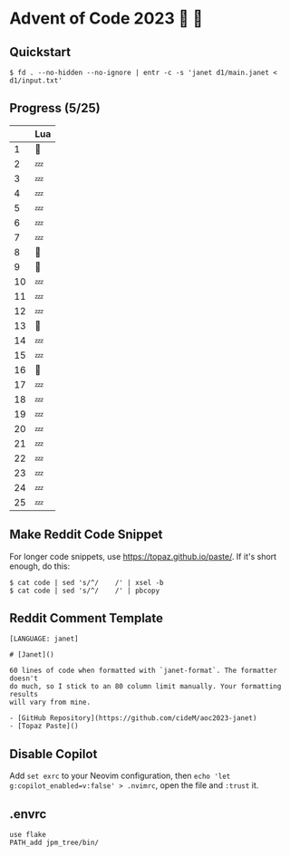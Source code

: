 # Advent of Code 2023 :santa: :christmas_tree: 

## Quickstart

```shell
$ fd . --no-hidden --no-ignore | entr -c -s 'janet d1/main.janet < d1/input.txt'
```

## Progress (5/25)

|     | Lua    |
| --- | ------ |
| 1   | :bell: |
| 2   | :zzz:  |
| 3   | :zzz:  |
| 4   | :zzz:  |
| 5   | :zzz:  |
| 6   | :zzz:  |
| 7   | :zzz:  |
| 8   | :bell:  |
| 9   | :bell:  |
| 10  | :zzz:  |
| 11  | :zzz:  |
| 12  | :zzz:  |
| 13  | :bell:  |
| 14  | :zzz:  |
| 15  | :zzz:  |
| 16  | :bell:  |
| 17  | :zzz:  |
| 18  | :zzz:  |
| 19  | :zzz:  |
| 20  | :zzz:  |
| 21  | :zzz:  |
| 22  | :zzz:  |
| 23  | :zzz:  |
| 24  | :zzz:  |
| 25  | :zzz:  |

## Make Reddit Code Snippet

For longer code snippets, use https://topaz.github.io/paste/. If it's short
enough, do this:

```
$ cat code | sed 's/^/    /' | xsel -b
$ cat code | sed 's/^/    /' | pbcopy
```

## Reddit Comment Template

```text
[LANGUAGE: janet]

# [Janet]()

60 lines of code when formatted with `janet-format`. The formatter doesn't
do much, so I stick to an 80 column limit manually. Your formatting results
will vary from mine.

- [GitHub Repository](https://github.com/cideM/aoc2023-janet)
- [Topaz Paste]()
```

## Disable Copilot

Add `set exrc` to your Neovim configuration, then `echo 'let
g:copilot_enabled=v:false' > .nvimrc`, open the file and `:trust` it.


## .envrc

```text
use flake
PATH_add jpm_tree/bin/
```
